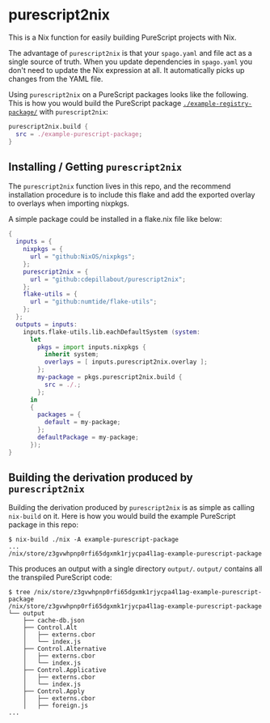 # purescript2nix

This is a Nix function for easily building PureScript projects with Nix.

The advantage of `purescript2nix` is that your `spago.yaml` and file act as a
single source of truth.  When you update dependencies in `spago.yaml` you don't
need to update the Nix expression at all.  It automatically picks up changes
from the YAML file.

Using `purescript2nix` on a PureScript packages looks like the
following. This is how you would build the PureScript package
[`./example-registry-package/`](./example-registry-package/)
with `purescript2nix`:


```nix
purescript2nix.build {
  src = ./example-purescript-package;
}
```

## Installing / Getting `purescript2nix`

The `purescript2nix` function lives in this repo, and the recommend installation procedure is to include this flake and add the exported overlay to overlays when importing nixpkgs.

A simple package could be installed in a flake.nix file like below:

```nix
{
  inputs = {
    nixpkgs = {
      url = "github:NixOS/nixpkgs";
    };
    purescript2nix = {
      url = "github:cdepillabout/purescript2nix";
    };
    flake-utils = {
      url = "github:numtide/flake-utils";
    };
  };
  outputs = inputs:
    inputs.flake-utils.lib.eachDefaultSystem (system:
      let
        pkgs = import inputs.nixpkgs {
          inherit system;
          overlays = [ inputs.purescript2nix.overlay ];
        };
        my-package = pkgs.purescript2nix.build {
          src = ./.;
        };
      in
      {
        packages = {
          default = my-package;
        };
        defaultPackage = my-package;
      });
}
```

## Building the derivation produced by `purescript2nix`

Building the derivation produced by `purescript2nix` is as simple as calling
`nix-build` on it.  Here is how you would build the example PureScript package
in this repo:

```console
$ nix-build ./nix -A example-purescript-package
...
/nix/store/z3gvwhpnp0rfi65dgxmk1rjycpa4l1ag-example-purescript-package
```

This produces an output with a single directory `output/`.  `output/` contains
all the transpiled PureScript code:

```console
$ tree /nix/store/z3gvwhpnp0rfi65dgxmk1rjycpa4l1ag-example-purescript-package
/nix/store/z3gvwhpnp0rfi65dgxmk1rjycpa4l1ag-example-purescript-package
└── output
    ├── cache-db.json
    ├── Control.Alt
    │   ├── externs.cbor
    │   └── index.js
    ├── Control.Alternative
    │   ├── externs.cbor
    │   └── index.js
    ├── Control.Applicative
    │   ├── externs.cbor
    │   └── index.js
    ├── Control.Apply
    │   ├── externs.cbor
    │   ├── foreign.js
...
```
